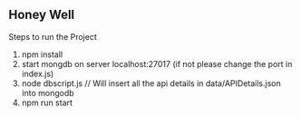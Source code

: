 ## Honey Well

Steps to run the Project

1) npm install
2) start mongdb on server localhost:27017 (if not please change the port in index.js)
3) node dbscript.js // Will insert all the api details  in data/APIDetails.json into mongodb
4) npm run start


